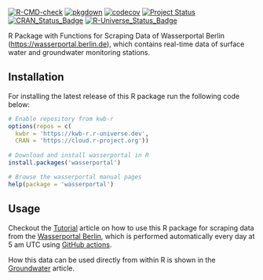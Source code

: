[![R-CMD-check](https://github.com/KWB-R/wasserportal/workflows/R-CMD-check/badge.svg)](https://github.com/KWB-R/wasserportal/actions?query=workflow%3AR-CMD-check)
[![pkgdown](https://github.com/KWB-R/wasserportal/workflows/pkgdown/badge.svg)](https://github.com/KWB-R/wasserportal/actions?query=workflow%3Apkgdown)
[![codecov](https://codecov.io/github/KWB-R/wasserportal/branch/main/graphs/badge.svg)](https://codecov.io/github/KWB-R/wasserportal)
[![Project Status](https://img.shields.io/badge/lifecycle-experimental-orange.svg)](https://www.tidyverse.org/lifecycle/#experimental)
[![CRAN_Status_Badge](https://www.r-pkg.org/badges/version/wasserportal)]()
[![R-Universe_Status_Badge](https://kwb-r.r-universe.dev/badges/wasserportal)](https://kwb-r.r-universe.dev/)

R Package with Functions for Scraping Data of
Wasserportal Berlin (https://wasserportal.berlin.de), which contains
real-time data of surface water and groundwater monitoring stations.

## Installation

For installing the latest release of this R package run the following code below:

```r
# Enable repository from kwb-r
options(repos = c(
  kwbr = 'https://kwb-r.r-universe.dev',
  CRAN = 'https://cloud.r-project.org'))
  
# Download and install wasserportal in R
install.packages('wasserportal')

# Browse the wasserportal manual pages
help(package = 'wasserportal')
```
## Usage 

Checkout the [Tutorial](articles/tutorial.html) article on how to use this R package
for scraping data from the [Wasserportal Berlin](https://wasserportal.berlin.de), 
which is performed automatically every day at 5 am UTC using [GitHub actions](https://github.com/KWB-R/wasserportal/actions/workflows/pkgdown.yaml).

How this data can be used directly from within R is shown in the [Groundwater](articles/groundwater.html) article.





